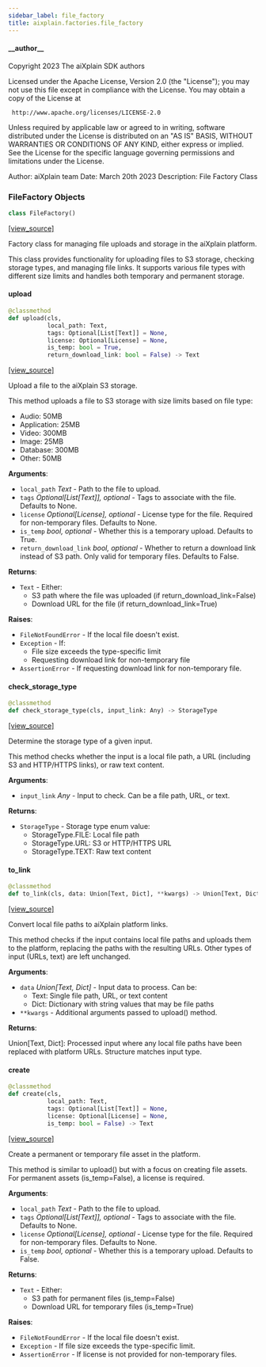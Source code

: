 ```yaml
---
sidebar_label: file_factory
title: aixplain.factories.file_factory
---
```


#### \_\_author\_\_

Copyright 2023 The aiXplain SDK authors

Licensed under the Apache License, Version 2.0 (the &quot;License&quot;);
you may not use this file except in compliance with the License.
You may obtain a copy of the License at

     http://www.apache.org/licenses/LICENSE-2.0

Unless required by applicable law or agreed to in writing, software
distributed under the License is distributed on an &quot;AS IS&quot; BASIS,
WITHOUT WARRANTIES OR CONDITIONS OF ANY KIND, either express or implied.
See the License for the specific language governing permissions and
limitations under the License.

Author: aiXplain team
Date: March 20th 2023
Description:
    File Factory Class

### FileFactory Objects

```python
class FileFactory()
```

[[view_source]](https://github.com/aixplain/aiXplain/blob/main/aixplain/factories/file_factory.py#L39)

Factory class for managing file uploads and storage in the aiXplain platform.

This class provides functionality for uploading files to S3 storage,
checking storage types, and managing file links. It supports various file
types with different size limits and handles both temporary and permanent
storage.

#### upload

```python
@classmethod
def upload(cls,
           local_path: Text,
           tags: Optional[List[Text]] = None,
           license: Optional[License] = None,
           is_temp: bool = True,
           return_download_link: bool = False) -> Text
```

[[view_source]](https://github.com/aixplain/aiXplain/blob/main/aixplain/factories/file_factory.py#L49)

Upload a file to the aiXplain S3 storage.

This method uploads a file to S3 storage with size limits based on file type:
- Audio: 50MB
- Application: 25MB
- Video: 300MB
- Image: 25MB
- Database: 300MB
- Other: 50MB

**Arguments**:

- `local_path` _Text_ - Path to the file to upload.
- `tags` _Optional[List[Text]], optional_ - Tags to associate with the file.
  Defaults to None.
- `license` _Optional[License], optional_ - License type for the file.
  Required for non-temporary files. Defaults to None.
- `is_temp` _bool, optional_ - Whether this is a temporary upload.
  Defaults to True.
- `return_download_link` _bool, optional_ - Whether to return a download
  link instead of S3 path. Only valid for temporary files.
  Defaults to False.
  

**Returns**:

- `Text` - Either:
  - S3 path where the file was uploaded (if return_download_link=False)
  - Download URL for the file (if return_download_link=True)
  

**Raises**:

- `FileNotFoundError` - If the local file doesn&#x27;t exist.
- `Exception` - If:
  - File size exceeds the type-specific limit
  - Requesting download link for non-temporary file
- `AssertionError` - If requesting download link for non-temporary file.

#### check\_storage\_type

```python
@classmethod
def check_storage_type(cls, input_link: Any) -> StorageType
```

[[view_source]](https://github.com/aixplain/aiXplain/blob/main/aixplain/factories/file_factory.py#L137)

Determine the storage type of a given input.

This method checks whether the input is a local file path, a URL
(including S3 and HTTP/HTTPS links), or raw text content.

**Arguments**:

- `input_link` _Any_ - Input to check. Can be a file path, URL, or text.
  

**Returns**:

- `StorageType` - Storage type enum value:
  - StorageType.FILE: Local file path
  - StorageType.URL: S3 or HTTP/HTTPS URL
  - StorageType.TEXT: Raw text content

#### to\_link

```python
@classmethod
def to_link(cls, data: Union[Text, Dict], **kwargs) -> Union[Text, Dict]
```

[[view_source]](https://github.com/aixplain/aiXplain/blob/main/aixplain/factories/file_factory.py#L165)

Convert local file paths to aiXplain platform links.

This method checks if the input contains local file paths and uploads
them to the platform, replacing the paths with the resulting URLs.
Other types of input (URLs, text) are left unchanged.

**Arguments**:

- `data` _Union[Text, Dict]_ - Input data to process. Can be:
  - Text: Single file path, URL, or text content
  - Dict: Dictionary with string values that may be file paths
- `**kwargs` - Additional arguments passed to upload() method.
  

**Returns**:

  Union[Text, Dict]: Processed input where any local file paths have
  been replaced with platform URLs. Structure matches input type.

#### create

```python
@classmethod
def create(cls,
           local_path: Text,
           tags: Optional[List[Text]] = None,
           license: Optional[License] = None,
           is_temp: bool = False) -> Text
```

[[view_source]](https://github.com/aixplain/aiXplain/blob/main/aixplain/factories/file_factory.py#L193)

Create a permanent or temporary file asset in the platform.

This method is similar to upload() but with a focus on creating file
assets. For permanent assets (is_temp=False), a license is required.

**Arguments**:

- `local_path` _Text_ - Path to the file to upload.
- `tags` _Optional[List[Text]], optional_ - Tags to associate with the file.
  Defaults to None.
- `license` _Optional[License], optional_ - License type for the file.
  Required for non-temporary files. Defaults to None.
- `is_temp` _bool, optional_ - Whether this is a temporary upload.
  Defaults to False.
  

**Returns**:

- `Text` - Either:
  - S3 path for permanent files (is_temp=False)
  - Download URL for temporary files (is_temp=True)
  

**Raises**:

- `FileNotFoundError` - If the local file doesn&#x27;t exist.
- `Exception` - If file size exceeds the type-specific limit.
- `AssertionError` - If license is not provided for non-temporary files.

